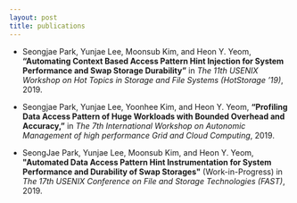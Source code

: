 ```yaml
---
layout: post 
title: publications
---
```


- Seongjae Park, Yunjae Lee, Moonsub Kim, and Heon Y. Yeom, __“Automating Context Based Access Pattern Hint Injection for System Performance and Swap Storage Durability”__ in _The 11th USENIX Workshop on Hot Topics in Storage and File Systems (HotStorage ’19)_, 2019.

- Seongjae Park, Yunjae Lee, Yoonhee Kim, and Heon Y. Yeom, __“Profiling Data Access Pattern of Huge Workloads with Bounded Overhead and Accuracy,”__ in _The 7th International Workshop on Autonomic Management of high performance Grid and Cloud Computing_, 2019.

- SeongJae Park, Yunjae Lee, Moonsub Kim, and Heon Y. Yeom, __"Automated Data Access Pattern Hint Instrumentation for System Performance and Durability of Swap Storages"__ (Work-in-Progress) in _The 17th USENIX Conference on File and Storage Technologies (FAST)_, 2019.
